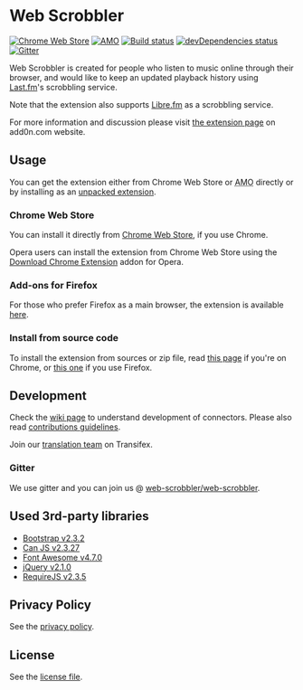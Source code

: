 # Web Scrobbler

[![Chrome Web Store][22]][1] [![AMO][23]][15] [![Build status][2]][3] [![devDependencies status][6]][7] [![Gitter][4]][5]

Web Scrobbler is created for people who listen to music online through their browser, and would like to keep an updated playback history using [Last.fm][8]'s scrobbling service.

Note that the extension also supports [Libre.fm][26] as a scrobbling service.

For more information and discussion please visit [the extension page][12] on add0n.com website.

## Usage

You can get the extension either from Chrome Web Store or <abbr title="addons.mozilla.org">AMO</abbr> directly or by installing as an [unpacked extension][9].

### Chrome Web Store

You can install it directly from [Chrome Web Store][1], if you use Chrome.

Opera users can install the extension from Chrome Web Store using the [Download Chrome Extension][13] addon for Opera.

### Add-ons for Firefox

For those who prefer Firefox as a main browser, the extension is available [here][15].

### Install from source code

To install the extension from sources or zip file, read [this page][24] if you're on Chrome, or [this one][25] if you use Firefox.

## Development

Check the [wiki page][10] to understand development of connectors. Please also read [contributions guidelines](.github/CONTRIBUTING.md).

Join our [translation team][21] on Transifex.

### Gitter

We use gitter and you can join us @ [web-scrobbler/web-scrobbler][5].

## Used 3rd-party libraries

* [Bootstrap v2.3.2][16]
* [Can JS v2.3.27][20]
* [Font Awesome v4.7.0][17]
* [jQuery v2.1.0][18]
* [RequireJS v2.3.5][19]

## Privacy Policy

See the [privacy policy][11].

## License

See the [license file](LICENSE.md).

[1]: https://chrome.google.com/webstore/detail/lastfm-scrobbler/hhinaapppaileiechjoiifaancjggfjm
[2]: https://api.travis-ci.org/web-scrobbler/web-scrobbler.svg
[3]: https://travis-ci.org/web-scrobbler/web-scrobbler
[4]: https://badges.gitter.im/Join%20Chat.svg
[5]: https://gitter.im/web-scrobbler/web-scrobbler
[6]: https://david-dm.org/web-scrobbler/web-scrobbler/dev-status.svg
[7]: https://david-dm.org/web-scrobbler/web-scrobbler?type=dev
[8]: http://www.last.fm/
[9]: https://developer.chrome.com/extensions/getstarted#unpacked
[10]: https://github.com/web-scrobbler/web-scrobbler/wiki/Connectors-development
[11]: https://github.com/web-scrobbler/web-scrobbler/wiki/Privacy-policy
[12]: http://add0n.com/lastfm-scrobbler.html
[13]: https://addons.opera.com/extensions/details/app_id/kipjbhgniklcnglfaldilecjomjaddfi
[15]: https://addons.mozilla.org/en-US/firefox/addon/web-scrobbler/
[21]: https://www.transifex.com/web-scrobbler/web-scrobbler/dashboard/
[22]: https://img.shields.io/chrome-web-store/v/hhinaapppaileiechjoiifaancjggfjm.svg
[23]: https://img.shields.io/amo/v/web-scrobbler.svg
[24]: https://github.com/web-scrobbler/web-scrobbler/wiki/Install-an-unpacked-extension
[25]: https://github.com/web-scrobbler/web-scrobbler/wiki/Install-a-temporary-add-on
[26]: https://libre.fm/

[16]: http://getbootstrap.com/2.3.2/assets/bootstrap.zip
[17]: http://fontawesome.io/assets/font-awesome-4.7.0.zip
[18]: http://code.jquery.com/jquery-2.1.0.min.js
[19]: http://requirejs.org/docs/release/2.3.5/minified/require.js
[20]: http://canjs.com/release/2.3.27/can.jquery.min.js
